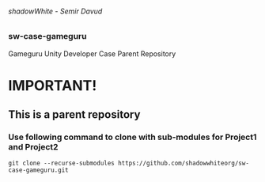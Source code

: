 ###### shadowWhite - Semir Davud
### sw-case-gameguru
Gameguru Unity Developer Case Parent Repository

# IMPORTANT!
## This is a parent repository
### Use following command to clone with sub-modules for Project1 and Project2

``
git clone --recurse-submodules https://github.com/shadowwhiteorg/sw-case-gameguru.git
``
